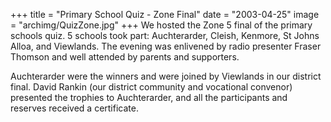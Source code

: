 +++
title = "Primary School Quiz - Zone Final"
date = "2003-04-25"
image = "archimg/QuizZone.jpg"
+++
We hosted the Zone 5 final of the primary schools quiz. 5 schools took part: Auchterarder, Cleish, Kenmore, St Johns Alloa, and Viewlands. The evening was enlivened by radio presenter Fraser Thomson and well attended by parents and supporters. 

Auchterarder were the winners and were joined by Viewlands in our district final. David Rankin (our district community and vocational convenor) presented the trophies to Auchterarder, and all the participants and reserves received a certificate.
